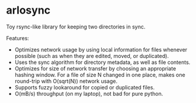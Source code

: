 arlosync
========

Toy rsync-like library for keeping two directories in sync.

Features:

-	Optimizes network usage by using local information for files whenever possible (such as when they are edited, moved, or duplicated).
-	Uses the sync algorithm for directory metadata, as well as file contents.
-	Optimizes for size of network transfer by choosing an appropriate hashing window. For a file of size N changed in one place, makes one round-trip with O(sqrt(N)) network usage.
-	Supports fuzzy lookaround for copied or duplicated files.
-	O(mB/s) throughput (on my laptop), not bad for pure python.
